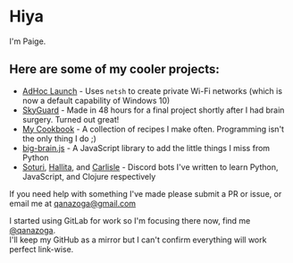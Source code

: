 # Hiya

I'm Paige.

## Here are some of my cooler projects:
- [AdHoc Launch](https://github.com/qanazoga/AdHocLaunch) - Uses `netsh` to create private Wi-Fi networks (which is now a default capability of Windows 10)
- [SkyGuard](https://github.com/qanazoga/SkyGuard) - Made in 48 hours for a final project shortly after I had brain surgery. Turned out great!
- [My Cookbook](https://qanazoga.com/cookbook) - A collection of recipes I make often. Programming isn't the only thing I do ;)
- [big-brain.js](https://github.com/qanazoga/big-brain.js) - A JavaScript library to add the little things I miss from Python
- [Soturi](https://github.com/qanazoga/soturi), [Hallita](https://github.com/qanazoga/hallita), and [Carlisle](https://github.com/qanazoga/carlisle) - Discord bots I've written to learn Python, JavaScript, and Clojure respectively  

If you need help with something I've made please submit a PR or issue, or email me at qanazoga@gmail.com


I started using GitLab for work so I'm focusing there now, find me [@qanazoga](https://gitlab.com/qanazoga).  
I'll keep my GitHub as a mirror but I can't confirm everything will work perfect link-wise.
